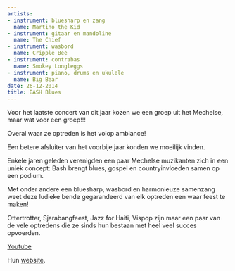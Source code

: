 ```yaml
---
artists:
- instrument: bluesharp en zang
  name: Martino the Kid
- instrument: gitaar en mandoline
  name: The Chief
- instrument: wasbord
  name: Cripple Bee
- instrument: contrabas
  name: Smokey Longleggs
- instrument: piano, drums en ukulele
  name: Big Bear
date: 26-12-2014
title: BASH Blues
---
```

Voor het laatste concert van dit jaar kozen we een groep uit het Mechelse, maar wat voor een groep!!! 

Overal waar ze optreden is het volop ambiance! 

Een betere afsluiter van het voorbije jaar konden we moeilijk vinden. 

Enkele jaren geleden verenigden een paar Mechelse muzikanten zich in een uniek concept: Bash brengt blues, gospel en countryinvloeden samen op een podium. 

Met onder andere een bluesharp, wasbord en harmonieuze samenzang weet deze ludieke bende gegarandeerd van elk optreden een waar feest te maken! 

Ottertrotter, Sjarabangfeest, Jazz for Haiti, Vispop zijn maar een paar van de vele optredens die ze sinds hun bestaan met heel veel succes opvoerden. 

[Youtube](https://www.youtube.com/watch?v=mtIeEXwhVT4&feature=youtu.be) 

Hun [website](http://bashblues.com/index.html).